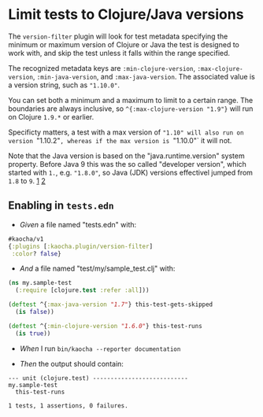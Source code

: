 # Limit tests to Clojure/Java versions

The `version-filter` plugin will look for test metadata specifying the minimum
  or maximum version of Clojure or Java the test is designed to work with, and
  skip the test unless it falls within the range specified.

  The recognized metadata keys are `:min-clojure-version`,
  `:max-clojure-version`, `:min-java-version`, and `:max-java-version`. The
  associated value is a version string, such as `"1.10.0"`.

  You can set both a minimum and a maximum to limit to a certain range. The
  boundaries are always inclusive, so `^{:max-clojure-version "1.9"}` will run
  on Clojure `1.9.*` or earlier.

  Specificty matters, a test with a max version of `"1.10" will also run on
  version `"1.10.2"`, whereas if the max version is `"1.10.0"` it will not.

  Note that the Java version is based on the "java.runtime.version" system
  property. Before Java 9 this was the so called "developer version", which
  started with `1.`, e.g. `"1.8.0"`, so Java (JDK) versions effectivel jumped
  from `1.8` to `9`.
  [1](https://blogs.oracle.com/java-platform-group/a-new-jdk-9-version-string-scheme)
  [2](https://en.wikipedia.org/wiki/Java_version_history#Versioning_change)

## Enabling in `tests.edn`

- <em>Given </em> a file named "tests.edn" with:

``` clojure
#kaocha/v1
{:plugins [:kaocha.plugin/version-filter]
 :color? false}
```


- <em>And </em> a file named "test/my/sample_test.clj" with:

``` clojure
(ns my.sample-test
  (:require [clojure.test :refer :all]))

(deftest ^{:max-java-version "1.7"} this-test-gets-skipped
  (is false))

(deftest ^{:min-clojure-version "1.6.0"} this-test-runs
  (is true))
```


- <em>When </em> I run `bin/kaocha --reporter documentation`

- <em>Then </em> the output should contain:

``` nil
--- unit (clojure.test) ---------------------------
my.sample-test
  this-test-runs

1 tests, 1 assertions, 0 failures.
```



